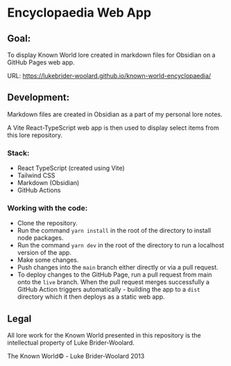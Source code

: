 # Encyclopaedia Web App

## Goal:

To display Known World lore created in markdown files for Obsidian on a GitHub Pages web app.

URL: https://lukebrider-woolard.github.io/known-world-encyclopaedia/

## Development:

Markdown files are created in Obsidian as a part of my personal lore notes.

A Vite React-TypeScript web app is then used to display select items from this lore repository.

### Stack:

- React TypeScript (created using Vite)
- Tailwind CSS
- Markdown (Obsidian)
- GitHub Actions

### Working with the code:

- Clone the repository.
- Run the command `yarn install` in the root of the directory to install node packages.
- Run the command `yarn dev` in the root of the directory to run a localhost version of the app.
- Make some changes.
- Push changes into the `main` branch either directly or via a pull request.
- To deploy changes to the GitHub Page, run a pull request from main onto the `live` branch. When the pull request merges successfully a GitHub Action triggers automatically - building the app to a `dist` directory which it then deploys as a static web app.

## Legal

All lore work for the Known World presented in this repository is the intellectual property of Luke Brider-Woolard.

The Known World© - Luke Brider-Woolard 2013
